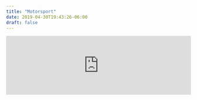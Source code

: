 ```yaml
---
title: "Motorsport"
date: 2019-04-30T19:43:26-06:00
draft: false
---
```

<iframe height='160' width='100%' frameborder='0' allowtransparency='true' scrolling='no' src='https://www.strava.com/athletes/751182/activity-summary/281947f146adf574c2ab2629098f3635321a2e16'></iframe>